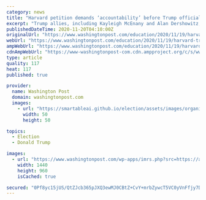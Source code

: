 ```yaml
---
category: news
title: "Harvard petition demands ‘accountability’ before Trump officials are invited to campus"
excerpt: "Trump allies, including Kayleigh McEnany and Alan Dershowitz, decried the open letter from Harvard affiliates and vowed to challenge it."
publishedDateTime: 2020-11-20T04:10:00Z
originalUrl: "https://www.washingtonpost.com/education/2020/11/19/harvard-trump-petition/"
webUrl: "https://www.washingtonpost.com/education/2020/11/19/harvard-trump-petition/"
ampWebUrl: "https://www.washingtonpost.com/education/2020/11/19/harvard-trump-petition/?outputType=amp"
cdnAmpWebUrl: "https://www-washingtonpost-com.cdn.ampproject.org/c/s/www.washingtonpost.com/education/2020/11/19/harvard-trump-petition/?outputType=amp"
type: article
quality: 117
heat: 117
published: true

provider:
  name: Washington Post
  domain: washingtonpost.com
  images:
    - url: "https://smartableai.github.io/election/assets/images/organizations/washingtonpost.com-50x50.jpg"
      width: 50
      height: 50

topics:
  - Election
  - Donald Trump

images:
  - url: "https://www.washingtonpost.com/wp-apps/imrs.php?src=https://arc-anglerfish-washpost-prod-washpost.s3.amazonaws.com/public/6RVMGIRIEMI6XHBBHTCQDUEYD4.jpg&w=1440"
    width: 1440
    height: 960
    isCached: true

secured: "0Pf8yc15jUS/QtZJcb365pJXQ3ewMJ0CBtZ+CvY+mrbZywcT5VC0yVnFfjy7DLPV7gSqSWxmPGEOAr7ALIh6BI0K5N/uRu6gm5rdAyKrjCUxmZonduypcTnIh+xtoM4wQDZ3zq8bcrdwXBduiuNmYP4RkQw+IQ1qAYQH8LHEGGLYHkKbTZOrtQfj8K47uIStxsGzm5VemmB8yrpTUNMA/QaYlWEoUI87NLWIZyI6swQJFh+TwWGzTXnHVgHMwGhVFygGCoSyywOssqjMVTObZpVU5wz382OjxKjc9AF1mZnW8Qxu00b93kfMl4b8oev0nO2b8qrW3suV5mt3AMnsp3ywvCzPr4NgxwibC/x14+Y=;LgetCOVJks18k8wCcQsWCQ=="
---
```


